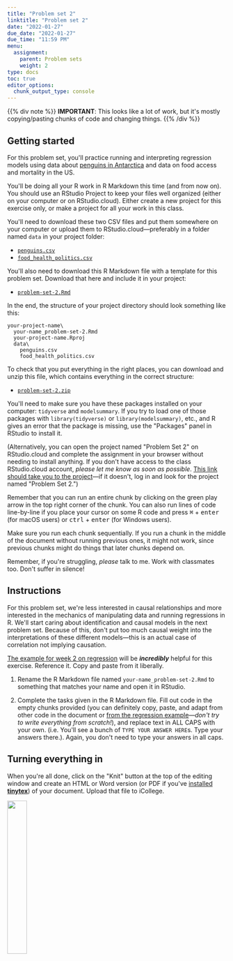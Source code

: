 ```yaml
---
title: "Problem set 2"
linktitle: "Problem set 2"
date: "2022-01-27"
due_date: "2022-01-27"
due_time: "11:59 PM"
menu:
  assignment:
    parent: Problem sets
    weight: 2
type: docs
toc: true
editor_options: 
  chunk_output_type: console
---
```




{{% div note %}}
**IMPORTANT**: This looks like a lot of work, but it's mostly copying/pasting chunks of code and changing things. 
{{% /div %}}

## Getting started

For this problem set, you'll practice running and interpreting regression models using data about [penguins in Antarctica](https://github.com/allisonhorst/palmerpenguins) and data on food access and mortality in the US.

You'll be doing all your R work in R Markdown this time (and from now on). You should use an RStudio Project to keep your files well organized (either on your computer or on RStudio.cloud). Either create a new project for this exercise only, or make a project for all your work in this class.

You'll need to download these two CSV files and put them somewhere on your computer or upload them to RStudio.cloud—preferably in a folder named `data` in your project folder:

- [<i class="fas fa-file-csv"></i> `penguins.csv`](/projects/problem-set-2/data/penguins.csv)
- [<i class="fas fa-file-csv"></i> `food_health_politics.csv`](/projects/problem-set-2/data/food_health_politics.csv)

You'll also need to download this R Markdown file with a template for this problem set. Download that here and include it in your project:

- [<i class="fab fa-r-project"></i> `problem-set-2.Rmd`](/projects/problem-set-2/your-name_problem-set-2.Rmd)

In the end, the structure of your project directory should look something like this:

```text
your-project-name\
  your-name_problem-set-2.Rmd
  your-project-name.Rproj
  data\
    penguins.csv
    food_health_politics.csv
```

To check that you put everything in the right places, you can download and unzip this file, which contains everything in the correct structure:

- [<i class="fas fa-file-archive"></i> `problem-set-2.zip`](/projects/problem-set-2.zip)

You'll need to make sure you have these packages installed on your computer: `tidyverse` and `modelsummary`. If you try to load one of those packages with `library(tidyverse)` or `library(modelsummary)`, etc., and R gives an error that the package is missing, use the "Packages" panel in RStudio to install it.

(Alternatively, you can open the project named "Problem Set 2" on RStudio.cloud and complete the assignment in your browser without needing to install anything. If you don't have access to the class RStudio.cloud account, *please let me know as soon as possible*. [This link should take you to the project](https://rstudio.cloud/spaces/160211/project/2761981)—if it doesn't, log in and look for the project named "Problem Set 2.")

Remember that you can run an entire chunk by clicking on the green play arrow in the top right corner of the chunk. You can also run lines of code line-by-line if you place your cursor on some R code and press <kbd>⌘</kbd> + <kbd>enter</kbd> (for macOS users) or <kbd>ctrl</kbd> + <kbd>enter</kbd> (for Windows users).

Make sure you run each chunk sequentially. If you run a chunk in the middle of the document without running previous ones, it might not work, since previous chunks might do things that later chunks depend on.

Remember, if you're struggling, *please* talk to me. Work with classmates too. Don't suffer in silence!


## Instructions

For this problem set, we're less interested in causal relationships and more interested in the mechanics of manipulating data and running regressions in R. We'll start caring about identification and causal models in the next problem set. Because of this, don't put too much causal weight into the interpretations of these different models—this is an actual case of correlation not implying causation.

[The example for week 2 on regression](/example/regression/) will be ***incredibly*** helpful for this exercise. Reference it. Copy and paste from it liberally.

1. Rename the R Markdown file named `your-name_problem-set-2.Rmd` to something that matches your name and open it in RStudio.

2. Complete the tasks given in the R Markdown file. Fill out code in the empty chunks provided (you can definitely copy, paste, and adapt from other code in the document or [from the regression example](/example/regression/)—*don't try to write everything from scratch!*), and replace text in ALL CAPS with your own. (i.e. You'll see a bunch of `TYPE YOUR ANSWER HERE`s. Type your answers there.). Again, you don't need to type your answers in all caps.


## Turning everything in

When you're all done, click on the "Knit" button at the top of the editing window and create an HTML or Word version (or PDF if you've [installed **tinytex**](/resource/install/#install-tinytex)) of your document. Upload that file to iCollege.

<img src="/img/assignments/knit-button.png" width="30%" />
